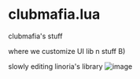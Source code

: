# clubmafia.lua #
clubmafia's stuff

where we customize UI lib n stuff B)

slowly editing linoria's library
![image](https://user-images.githubusercontent.com/86266398/219925396-1805c292-980d-4bb0-8e67-fd4d84445056.png)
